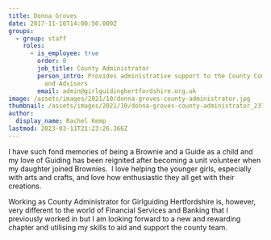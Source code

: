 ```yaml
---
title: Donna Groves
date: 2017-11-16T14:00:50.000Z
groups:
  - group: staff
    roles:
      - is_employee: true
        order: 8
        job_title: County Administrator
        person_intro: Provides administrative support to the County Commissioner, Team
          and Advisers
        email: admin@girlguidinghertfordshire.org.uk
image: /assets/images/2021/10/donna-groves-county-administrator.jpg
thumbnail: /assets/images/2021/10/donna-groves-county-administrator_237v2.jpg
author:
  display_name: Rachel Kemp
lastmod: 2023-03-11T21:23:26.366Z
---
```

I have such fond memories of being a Brownie and a Guide as a child and my love of Guiding has been reignited after becoming a unit volunteer when my daughter joined Brownies.  I love helping the younger girls, especially with arts and crafts, and love how enthusiastic they all get with their creations.

Working as County Administrator for Girlguiding Hertfordshire is, however, very different to the world of Financial Services and Banking that I previously worked in but I am looking forward to a new and rewarding chapter and utilising my skills to aid and support the county team.

